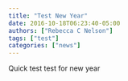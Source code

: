 ```yaml
---
title: "Test New Year"
date: 2016-10-18T06:23:40-05:00
authors: ["Rebecca C Nelson"]
tags: ["test"]
categories: ["news"]
---
```

Quick test test for new year
